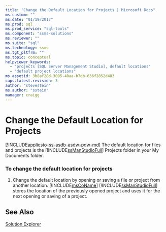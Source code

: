 ```yaml
---
title: "Change the Default Location for Projects | Microsoft Docs"
ms.custom: ""
ms.date: "01/19/2017"
ms.prod: sql
ms.prod_service: "sql-tools"
ms.component: "ssms-solutions"
ms.reviewer: ""
ms.suite: "sql"
ms.technology: ssms
ms.tgt_pltfrm: ""
ms.topic: conceptual
helpviewer_keywords: 
  - "projects [SQL Server Management Studio], default locations"
  - "default project locations"
ms.assetid: 3b8af28d-3095-40aa-b7db-636f2852d483
caps.latest.revision: 3
author: "stevestein"
ms.author: "sstein"
manager: craigg
---
```

# Change the Default Location for Projects
[!INCLUDE[appliesto-ss-asdb-asdw-pdw-md](../../includes/appliesto-ss-asdb-asdw-pdw-md.md)]
The default location for files and projects is the [!INCLUDE[ssManStudioFull](../../includes/ssmanstudiofull_md.md)] Projects folder in your My Documents folder.  
  
### To change the default location for projects  
  
1.  Change the default location by opening or saving a file or project from another location. [!INCLUDE[msCoName](../../includes/msconame_md.md)] [!INCLUDE[ssManStudioFull](../../includes/ssmanstudiofull_md.md)] stores the location of the previously opened project and uses it for the next opening or saving of a project.  
  
## See Also  
[Solution Explorer](../../ssms/solution/solution-explorer.md)  
  
